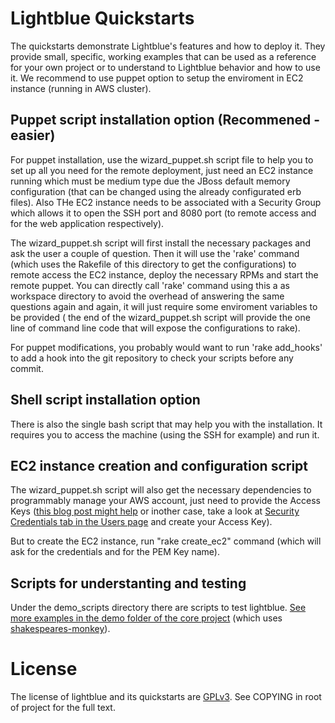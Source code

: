 Lightblue Quickstarts
=====================

The quickstarts demonstrate Lightblue's features and how to deploy it. They provide small, specific, working examples that can be used as a reference for your own project or to understand to Lightblue behavior and how to use it. We recommend to use puppet option to setup the enviroment in EC2 instance (running in AWS cluster).


Puppet script installation option (Recommened - easier)
-------------------------------------------------------

For puppet installation, use the wizard\_puppet.sh script file to help you to set up all you need for the remote deployment, just need an EC2 instance running which must be medium type due the JBoss default memory configuration (that can be changed using the already configurated erb files). Also THe EC2 instance needs to be associated with a Security Group which allows it to open the SSH port and 8080 port (to remote access and for the web application respectively). 

The wizard\_puppet.sh script will first install the necessary packages and ask the user a couple of question. Then it will  use the 'rake' command (which uses the Rakefile of this directory to get the configurations) to remote access the EC2 instance, deploy the necessary RPMs and start the remote puppet. You can directly call 'rake' command using this a as workspace directory to avoid the overhead of answering the same questions again and again, it will just require some enviroment variables to be provided ( the end of the  wizard\_puppet.sh script will provide the one line of command line code that will expose the configurations to rake).

For puppet modifications, you probably would want to run 'rake add\_hooks' to add a hook into the git repository to check your scripts before any commit.

Shell script installation option 
--------------------------------

There is also the single bash script that may help you with the installation. It requires you to access the machine (using the SSH for example) and run it.


EC2 instance creation and configuration script
----------------------------------------------

The wizard\_puppet.sh script will also get the necessary dependencies to programmably manage your AWS account, just need to provide the Access Keys ([this blog post might help](http://www.cloudberrylab.com/blog/how-to-find-your-aws-access-key-id-and-secret-access-key-and-register-with-cloudberry-s3-explorer/) or inother case, take a look at [Security Credentials tab in the Users page](https://console.aws.amazon.com/iam/home?#users) and create your Access Key).

But to create the EC2 instance, run "rake create\_ec2" command (which will ask for the credentials and for the PEM Key name).


Scripts for understanting and testing
-------------------------------------

Under the demo\_scripts directory there are scripts to test lightblue. [See more examples in the demo folder of the core project](https://github.com/lightblue-platform/lightblue/tree/master/docs/demo) (which uses [shakespeares-monkey](https://github.com/lightblue-platform/shakespeares-monkey)).


# License

The license of lightblue and its quickstarts are [GPLv3](https://www.gnu.org/licenses/gpl.html).  See COPYING in root of project for the full text.
